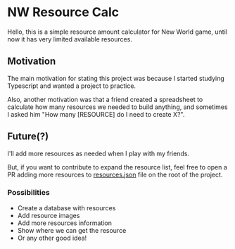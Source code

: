 # NW Resource Calc

Hello, this is a simple resource amount calculator for New World game, until now it has very limited available resources.

## Motivation

The main motivation for stating this project was because I started studying Typescript and wanted a project to practice.

Also, another motivation was that a friend created a spreadsheet to calculate how many resources we needed to build anything, and sometimes I asked him "How many [RESOURCE] do I need to create X?".

## Future(?)

I'll add more resources as needed when I play with my friends.

But, if you want to contribute to expand the resource list, feel free to open a PR adding more resources to [resources.json](resources.json) file on the root of the project.

### Possibilities

- Create a database with resources
- Add resource images
- Add more resources information
- Show where we can get the resource
- Or any other good idea!

